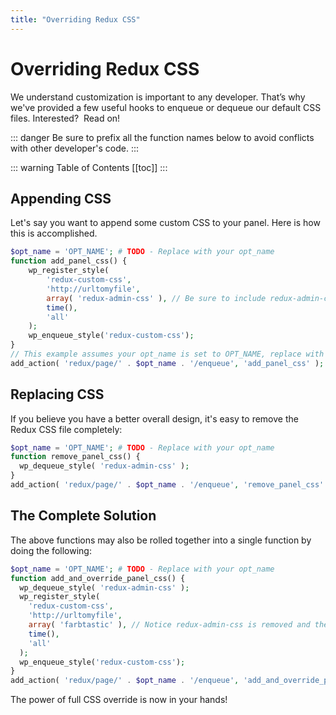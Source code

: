 ```yaml
---
title: "Overriding Redux CSS"
---
```


# Overriding Redux CSS
We understand customization is important to any developer. That’s why we've provided a few useful hooks to enqueue or 
dequeue our default CSS files. Interested?  Read on!

::: danger
Be sure to prefix all the function names below to avoid conflicts with other developer's code. 
:::

::: warning Table of Contents
[[toc]]
:::

## Appending CSS
Let's say you want to append some custom CSS to your panel. Here is how this is accomplished.

```php
$opt_name = 'OPT_NAME'; # TODO - Replace with your opt_name
function add_panel_css() {
    wp_register_style(
        'redux-custom-css',
        'http://urltomyfile',
        array( 'redux-admin-css' ), // Be sure to include redux-admin-css so it's appended after the core css is applied
        time(),
        'all'
    );  
    wp_enqueue_style('redux-custom-css');
}
// This example assumes your opt_name is set to OPT_NAME, replace with your opt_name value
add_action( 'redux/page/' . $opt_name . '/enqueue', 'add_panel_css' );
```

## Replacing CSS
If you believe you have a better overall design, it's easy to remove the Redux CSS file completely:

```php
$opt_name = 'OPT_NAME'; # TODO - Replace with your opt_name
function remove_panel_css() {
  wp_dequeue_style( 'redux-admin-css' );
}
add_action( 'redux/page/' . $opt_name . '/enqueue', 'remove_panel_css' );
```

## The Complete Solution
The above functions may also be rolled together into a single function by doing the following:

```php
$opt_name = 'OPT_NAME'; # TODO - Replace with your opt_name
function add_and_override_panel_css() {
  wp_dequeue_style( 'redux-admin-css' );
  wp_register_style(
    'redux-custom-css',
    'http://urltomyfile',
    array( 'farbtastic' ), // Notice redux-admin-css is removed and the wordpress standard farbtastic is included instead
    time(),
    'all'
  );    
  wp_enqueue_style('redux-custom-css');
}
add_action( 'redux/page/' . $opt_name . '/enqueue', 'add_and_override_panel_css' );
```

The power of full CSS override is now in your hands!
